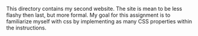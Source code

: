 This directory contains my second website. The site is mean to be less flashy then last, but more formal. 
My goal for this assignment is to familiarize myself with css by implementing as many CSS properties within the instructions.
